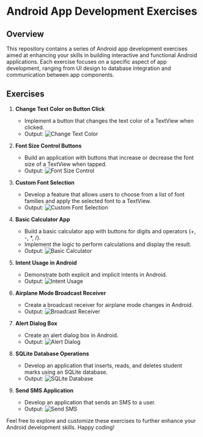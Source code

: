 # Android App Development Exercises

## Overview
This repository contains a series of Android app development exercises aimed at enhancing your skills in building interactive and functional Android applications. Each exercise focuses on a specific aspect of app development, ranging from UI design to database integration and communication between app components.

## Exercises

1. **Change Text Color on Button Click**
   - Implement a button that changes the text color of a TextView when clicked.
   - Output: ![Change Text Color](/Android-App-Development/Images/Picture1.png)

2. **Font Size Control Buttons**
   - Build an application with buttons that increase or decrease the font size of a TextView when tapped.
   - Output: ![Font Size Control](/Android-App-Development/Images/Picture2.png)

3. **Custom Font Selection**
   - Develop a feature that allows users to choose from a list of font families and apply the selected font to a TextView.
   - Output: ![Custom Font Selection](/Android-App-Development/Images/Picture3.png)

4. **Basic Calculator App**
   - Build a basic calculator app with buttons for digits and operators (+, -, *, /).
   - Implement the logic to perform calculations and display the result.
   - Output: ![Basic Calculator](/Android-App-Development/Images/Picture4.png)

5. **Intent Usage in Android**
   - Demonstrate both explicit and implicit intents in Android.
   - Output: ![Intent Usage](/Android-App-Development/Images/Picture5.png)

6. **Airplane Mode Broadcast Receiver**
   - Create a broadcast receiver for airplane mode changes in Android.
   - Output: ![Broadcast Receiver](/Android-App-Development/Images/Picture6.png)

7. **Alert Dialog Box**
   - Create an alert dialog box in Android.
   - Output: ![Alert Dialog](/Android-App-Development/Images/Picture7.png)

8. **SQLite Database Operations**
   - Develop an application that inserts, reads, and deletes student marks using an SQLite database.
   - Output: ![SQLite Database](/Android-App-Development/Images/Picture8.png)

9. **Send SMS Application**
   - Develop an application that sends an SMS to a user.
   - Output: ![Send SMS](/Android-App-Development/Images/Picture9.png)

Feel free to explore and customize these exercises to further enhance your Android development skills. Happy coding!
